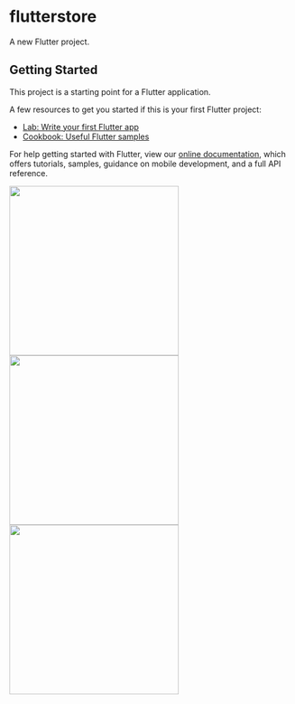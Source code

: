 # flutterstore

A new Flutter project.

## Getting Started

This project is a starting point for a Flutter application.

A few resources to get you started if this is your first Flutter project:

- [Lab: Write your first Flutter app](https://flutter.dev/docs/get-started/codelab)
- [Cookbook: Useful Flutter samples](https://flutter.dev/docs/cookbook)

For help getting started with Flutter, view our
[online documentation](https://flutter.dev/docs), which offers tutorials,
samples, guidance on mobile development, and a full API reference.

<p float="left">
  <img src="https://user-images.githubusercontent.com/20521609/97747245-68dd9480-1aca-11eb-8553-70eebc272d9e.png" width="300" />
  <img src="https://user-images.githubusercontent.com/20521609/97747756-35e7d080-1acb-11eb-83b3-32b093f1a3fb.png" width="300" />
  <img src="https://user-images.githubusercontent.com/20521609/97747603-ffaa5100-1aca-11eb-8f57-e3b9f333c4f5.png" width="300" />
</p>
